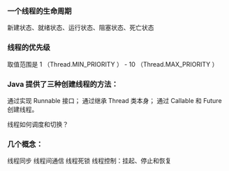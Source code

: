 ### 一个线程的生命周期

新建状态、就绪状态、运行状态、阻塞状态、死亡状态

### 线程的优先级

取值范围是 1 （Thread.MIN_PRIORITY ） - 10 （Thread.MAX_PRIORITY ）

### Java 提供了三种创建线程的方法：

通过实现 Runnable 接口；
通过继承 Thread 类本身；
通过 Callable 和 Future 创建线程。

线程如何调度和切换？

### 几个概念：

线程同步
线程间通信
线程死锁
线程控制：挂起、停止和恢复